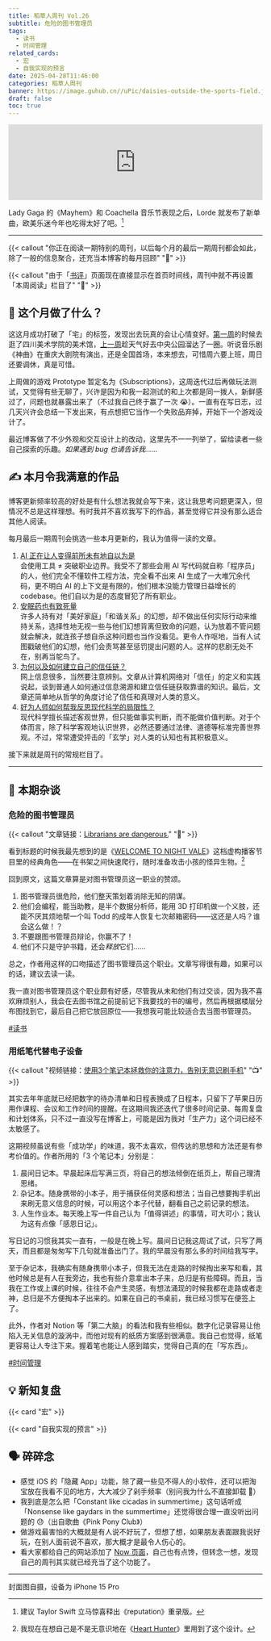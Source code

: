 ```yaml
---
title: 稻草人周刊 Vol.26
subtitle: 危险的图书管理员
tags:
  - 读书
  - 时间管理
related_cards:
  - 宏
  - 自我实现的预言
date: 2025-04-28T11:46:00
categories: 稻草人周刊
banner: https://image.guhub.cn//uPic/daisies-outside-the-sports-field.jpeg
draft: false
toc: true
---
```

 
<iframe allow="autoplay *; encrypted-media *;" frameborder="0" height="150" style="width:100%;max-width:660px;overflow:hidden;background:transparent;" sandbox="allow-forms allow-popups allow-same-origin allow-scripts allow-storage-access-by-user-activation allow-top-navigation-by-user-activation" src="https://embed.music.apple.com/cn/album/what-was-that/1809638073?i=1809638075"></iframe>

Lady Gaga 的《Mayhem》和 Coachella 音乐节表现之后，Lorde 就发布了新单曲，欧美乐迷今年也吃得太好了吧。[^1]<!--more-->

---

{{< callout "你正在阅读一期特别的周刊，以后每个月的最后一期周刊都会如此，除了一般的信息聚合，还充当本博客的每月回顾" "👋" >}}

{{< callout "由于「[书评](/library/)」页面现在直接显示在首页时间线，周刊中就不再设置「本周阅读」栏目了" "📖" >}}

## 🏃 这个月做了什么？

这这月成功打破了「宅」的标签，发现出去玩真的会让心情变好。[第一周](/posts/weekly/稻草人周刊-vol-23/#-在做什么)的时候去逛了四川美术学院的美术馆，[上一周](/posts/weekly/稻草人周刊-vol-25/)趁天气好去中央公园溜达了一圈。听说音乐剧《神曲》在重庆大剧院有演出，还是全国首场，本来想去，可惜周六要上班，周日还要调休，真是可惜。

上周做的游戏 Prototype 暂定名为《Subscriptions》，这周迭代过后再做玩法测试，又觉得有些无聊了，兴许是因为和我一起测试的和上次都是同一拨人，新鲜感过了，问题也就暴露出来了（不过我自己终于赢了一次 😭）。一直有在写日志，过几天兴许会总结一下发出来，有点想把它当作一个失败品弃掉，开始下一个游戏设计了。

最近博客做了不少外观和交互设计上的改动，这里先不一一列举了，留给读者一些自己探索的乐趣。*如果遇到 bug 也请告诉我……*

## ✍️ 本月令我满意的作品

博客更新频率较高的好处是有什么想法我就会写下来，这让我思考问题更深入，但情况不总是这样理想。有时我并不喜欢我写下的作品，甚至觉得它并没有那么适合其他人阅读。

每月最后一期周刊会挑选一些本月更新的，我认为值得一读的文章。

1. [AI 正在让人变得前所未有地自以为是](/posts/ai-正在让人变得前所未有地自以为是/)<br/>
   会使用工具 ≠ 突破职业边界。我受不了那些会用 AI 写代码就自称「程序员」的人，他们完全不懂软件工程方法，完全看不出来 AI 生成了一大堆冗余代码，更不明白 AI 的上下文是有限的，他们根本没能力管理日益增长的 codebase。他们自以为是的态度冒犯了所有职业。
2. [安眠药也有致死量](/posts/安眠药也有致死量/)<br/>
   许多人持有对「美好家庭」「和谐关系」的幻想，却不做出任何实际行动来维持关系，选择性地无视一些与他们幻想背离但致命的问题，认为放着不管问题就会解决，就连孩子想自杀这种问题也当作没看见。更令人作呕地，当有人试图戳破他们的幻想，他们会责骂甚至惩罚提出问题的人。这样的悲剧无处不在，别再当鸵鸟了。
3. [为何以及如何建立自己的信任链？](/posts/为何以及如何建立自己的信任链/)<br/>
   网上信息很多，当然要注意辨别。文章从计算机网络对「信任」的定义和实践说起，谈到普通人如何通过信息溯源和建立信任链获取靠谱的知识。最后，文章还简单地从哲学的角度讨论了信任和真理对人类的意义。
4. [好为人师如何帮我反思现代科学的局限性？](/posts/好为人师如何帮我反思现代科学的局限性/)<br/>
   现代科学擅长描述客观世界，但只能做事实判断，而不能做价值判断。对于个体而言，除了科学客观地认识世界，必然还要通过法律、道德等标准完善世界观。不过，常常遭受抨击的「玄学」对人类的认知也有其积极意义。

接下来就是周刊的常规栏目了。

---

## 💬 本期杂谈

### 危险的图书管理员

{{< callout "文章链接：[Librarians are dangerous.](https://bradmontague.substack.com/p/librarians-are-dangerous)" "📜" >}}

看到标题的时候我最先想到的是《[WELCOME TO NIGHT VALE](https://www.welcometonightvale.com)》这档虚构播客节目里的经典角色——在书架之间快速爬行，随时准备攻击小孩的怪异生物。[^2]

回到原文，这篇文章算是对图书管理员这一职业的赞颂。

1. 图书管理员很危险，他们整天策划着消除无知的阴谋。
2. 他们会编程，能当助教，是半个数据分析师，能用 3D 打印机做一个义肢，还能不厌其烦地帮一个叫 Todd 的成年人恢复七次邮箱密码——这还是人吗？谁会这么做！？
3. 不要跟图书管理员辩论，你赢不了！
4. 他们不只是守护书籍，还会*释放*它们……

总之，作者用这样的口吻描述了图书管理员这个职业。文章写得很有趣，如果可以的话，建议去读一读。

我一直对图书管理员这个职业颇有好感，尽管我从未和他们有过交谈，因为我不喜欢麻烦别人，我会在去图书馆之前提前记下我要找的书的编号，然后再根据楼层分布图找到它，最后自己把它放回原位——我想我可能比较适合去当图书管理员。

[#读书](/tags/读书)

### 用纸笔代替电子设备

{{< callout "视频链接：[使用3个笔记本拯救你的注意力，告别无意识刷手机](https://www.bilibili.com/video/BV1uronYRE2a/?spm_id_from=333.1391.0.0&vd_source=55e8dd907e1926518fd35c1ee7bcb4ba)" "📺" >}}

其实去年年底就已经把数字的待办清单和日程表换成了日程本，只留下了苹果日历用作课程、会议和工作时间的提醒。在这期间我还迭代了很多时间记录、每周复盘和计划体系，只不过一直没写在博客上，可能是因为我对「生产力」这个词已经不太敏感了。

这期视频虽说有些「成功学」的味道，我不太喜欢，但传达的思想和方法还是有参考价值的。作者所用的「3 个笔记本」分别是：

1. 晨间日记本。早晨起床后写满三页，将自己的想法倾倒在纸页上，帮自己理清思绪。
2. 杂记本。随身携带的小本子，用于捕获任何灵感和想法；当自己想要掏手机出来刷无意义信息的时候，可以用这个本子代替，翻看自己之前记录的想法。
3. 人生作业本。每天晚上写一件自己认为「值得讲述」的事情，可大可小；我认为这有点像「感恩日记」。

写日记的习惯我其实一直有，一般是在晚上写。晨间日记我这周试了试，只写了两天，而且都是匆匆写下几句就准备出门了。我的早晨没有那么多的时间给我写字。

至于杂记本，我确实有随身携带小本子，但我无法在走路的时候掏出来写和看，其他时候总是有人在我旁边，我也有些介意拿出本子来，总归是有些障碍。而且，当我在工作或上课的时候，往往不会产生灵感，有想法涌现的时候我都在走路或者走神，总归是不方便掏本子出来的。如果在自己的书桌前，我已经习惯写在便签上了。

此外，作者对 Notion 等「第二大脑」的看法和我有些相似。数字化记录容易让他陷入无关信息的漩涡中，而他对现有的纸质方案感到很满意。我自己也觉得，纸笔更容易让人专注下来。握着笔也能让人感到踏实，觉得自己真的在「写东西」。

[#时间管理](/tags/时间管理)

## 💡 新知复盘

{{< card "宏" >}}

{{< card "自我实现的预言" >}}

## 🗣️ 碎碎念

- 感觉 iOS 的「隐藏 App」功能，除了藏一些见不得人的小软件，还可以把淘宝放在我看不见的地方，大大减少了剁手频率（别问我为什么不直接卸载 💅）
- 我到底是怎么把「Constant like cicadas in summertime」这句话听成「Nonsense like gaydars in the summertime」还觉得很合理一直没听出问题的 😓（出自歌曲《Pink Pony Club》）
- 做游戏最害怕的大概就是有人说不好玩了，但想了想，如果朋友表面跟我说好玩，在别人面前说不喜欢，那大概才是最令人伤心的。
- 看大家都给自己的网站添加了 [Now 页面](https://nownownow.com)，自己也有点馋，但转念一想，发现自己的周刊其实就已经充当了这个功能了。

---

封面图自摄，设备为 iPhone 15 Pro

[^1]: 建议 Taylor Swift 立马惊喜释出《reputation》重录版。
[^2]: 我现在在想自己是不是无意识地在《[Heart Hunter](/posts/为战斗献上心脏/)》里用到了这个设计。